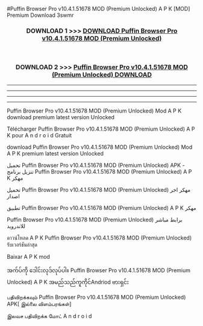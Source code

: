 #Puffin Browser Pro v10.4.1.51678 MOD (Premium Unlocked) A P K [MOD] Premium Download 3swmr



<div align="center">

<h3>DOWNLOAD 1 >>> <a href="https://teeasianyam.web.app?sq=Puffin Browser Pro v10.4.1.51678 MOD (Premium Unlocked)">DOWNLOAD Puffin Browser Pro v10.4.1.51678 MOD (Premium Unlocked) </a></h3><br>

<h3>DOWNLOAD 2 >>> <a href="https://teeasianyam.web.app?sq=Puffin Browser Pro v10.4.1.51678 MOD (Premium Unlocked) ">Puffin Browser Pro v10.4.1.51678 MOD (Premium Unlocked)  DOWNLOAD </a></h3>

</div>


----------------------------------------------------------

----------------------------------------------------------

----------------------------------------------------------

----------------------------------------------------------


Puffin Browser Pro v10.4.1.51678 MOD (Premium Unlocked)  Mod A P K download premium latest version Unlocked

Télécharger Puffin Browser Pro v10.4.1.51678 MOD (Premium Unlocked)  A P K pour A n d r o i d Gratuit

download Puffin Browser Pro v10.4.1.51678 MOD (Premium Unlocked)  Mod A P K premium latest version Unlocked

تحميل Puffin Browser Pro v10.4.1.51678 MOD (Premium Unlocked)  APK - تنزيل برنامج Puffin Browser Pro v10.4.1.51678 MOD (Premium Unlocked)  A P K مهكر

تحميل Puffin Browser Pro v10.4.1.51678 MOD (Premium Unlocked)  مهكر اخر اصدار

تطبيق Puffin Browser Pro v10.4.1.51678 MOD (Premium Unlocked)  A P K مهكر

Puffin Browser Pro v10.4.1.51678 MOD (Premium Unlocked)  برابط مباشر للاندرويد

ดาวน์โหลด A P K Puffin Browser Pro v10.4.1.51678 MOD (Premium Unlocked)  รับเวอร์ชันล่าสุด

Baixar A P K mod

အက်ပ်ကို ဒေါင်းလုဒ်လုပ်ပါ။ Puffin Browser Pro v10.4.1.51678 MOD (Premium Unlocked)  A P K အမည်သည်ကူကိုင်Andriod ဗားရှင်း

பதிவிறக்கவும் Puffin Browser Pro v10.4.1.51678 MOD (Premium Unlocked)  APK[ இல்லை விளம்பரங்கள்] 
 
இலவச பதிவிறக்க மோட் A n d r o i d



